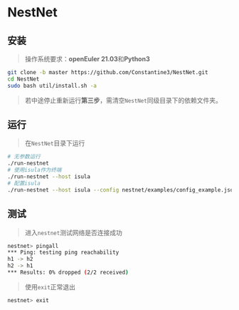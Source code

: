 # NestNet

## 安装
> 操作系统要求：**openEuler 21.03**和**Python3**

```bash
git clone -b master https://github.com/Constantine3/NestNet.git
cd NestNet
sudo bash util/install.sh -a
```

> 若中途停止重新运行**第三步**，需清空`NestNet`同级目录下的依赖文件夹。

## 运行

> 在`NestNet`目录下运行

```bash
# 无参数运行
./run-nestnet
# 使用isula作为终端
./run-nestnet --host isula
# 配置isula
./run-nestnet --host isula --config nestnet/examples/config_example.json
```

## 测试

> 进入`nestnet`测试网络是否连接成功

```bash
nestnet> pingall
*** Ping: testing ping reachability
h1 -> h2 
h2 -> h1 
*** Results: 0% dropped (2/2 received)
```

> 使用`exit`正常退出

```bash
nestnet> exit
```

